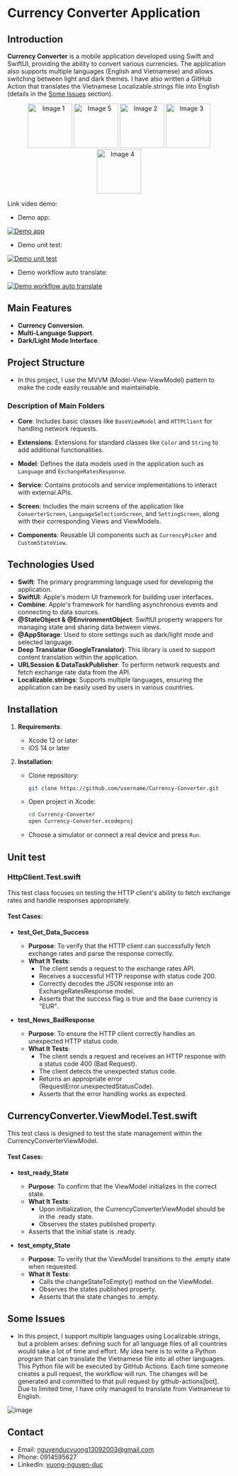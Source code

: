 # Currency Converter Application

## Introduction

**Currency Converter** is a mobile application developed using Swift and SwiftUI, providing the ability to convert various currencies. The application also supports multiple languages (English and Vietnamese) and allows switching between light and dark themes. I have also written a GitHub Action that translates the Vietnamese Localizable.strings file into English (details in the [Some Issues](#some-issues) section).

<p align="center">
  <img src="https://github.com/user-attachments/assets/04abe48f-66f9-49ca-b3e3-b536f98ea049" alt="Image 1" width="100" />
  <img src="https://github.com/user-attachments/assets/eb308234-5093-497d-ad07-d8923403f4f8" alt="Image 5" width="100" />
  <img src="https://github.com/user-attachments/assets/bfe26b17-b845-4dde-9c53-18f665e19b73" alt="Image 2" width="100" />
  <img src="https://github.com/user-attachments/assets/da7bea7a-3327-4fa0-9283-53998d00fed2" alt="Image 3" width="100" />
  <img src="https://github.com/user-attachments/assets/b96bae00-2004-494d-a049-2f95008747ca" alt="Image 4" width="100" />

Link video demo:

- Demo app:

[![Demo app](https://img.youtube.com/vi/QODzVXzPn5I/0.jpg)](https://www.youtube.com/watch?v=QODzVXzPn5I)

- Demo unit test:

[![Demo unit test](https://img.youtube.com/vi/dl2GjIBKhAU/0.jpg)](https://www.youtube.com/watch?v=dl2GjIBKhAU)

- Demo workflow auto translate:

[![Demo workflow auto translate](https://img.youtube.com/vi/rFARYuXv3iA/0.jpg)](https://www.youtube.com/watch?v=rFARYuXv3iA)

## Main Features

- **Currency Conversion**.
- **Multi-Language Support**.
- **Dark/Light Mode Interface**.

## Project Structure

- In this project, I use the MVVM (Model-View-ViewModel) pattern to make the code easily reusable and maintainable.

### Description of Main Folders

- **Core**: Includes basic classes like `BaseViewModel` and `HTTPClient` for handling network requests.

- **Extensions**: Extensions for standard classes like `Color` and `String` to add additional functionalities.

- **Model**: Defines the data models used in the application such as `Language` and `ExchangeRatesResponse`.

- **Service**: Contains protocols and service implementations to interact with external APIs.

- **Screen**: Includes the main screens of the application like `ConverterScreen`, `LanguageSelectionScreen`, and `SettingScreen`, along with their corresponding Views and ViewModels.

- **Components**: Reusable UI components such as `CurrencyPicker` and `CustomStateView`.

## Technologies Used

- **Swift**: The primary programming language used for developing the application.
- **SwiftUI**: Apple's modern UI framework for building user interfaces.
- **Combine**: Apple's framework for handling asynchronous events and connecting to data sources.
- **@StateObject & @EnvironmentObject**: SwiftUI property wrappers for managing state and sharing data between views.
- **@AppStorage**: Used to store settings such as dark/light mode and selected language.
- **Deep Translator (GoogleTranslator)**: This library is used to support content translation within the application.
- **URLSession & DataTaskPublisher**: To perform network requests and fetch exchange rate data from the API.
- **Localizable.strings**: Supports multiple languages, ensuring the application can be easily used by users in various countries.

## Installation

1. **Requirements**:

   - Xcode 12 or later
   - iOS 14 or later

2. **Installation**:
   - Clone repository:
     ```bash
     git clone https://github.com/username/Currency-Converter.git
     ```
   - Open project in Xcode:
     ```bash
     cd Currency-Converter
     open Currency-Converter.xcodeproj
     ```
   - Choose a simulator or connect a real device and press `Run`.

## Unit test

### HttpClient.Test.swift

This test class focuses on testing the HTTP client's ability to fetch exchange rates and handle responses appropriately.

#### Test Cases:

- **test_Get_Data_Success**

  - **Purpose**: To verify that the HTTP client can successfully fetch exchange rates and parse the response correctly.
  - **What It Tests**:
    - The client sends a request to the exchange rates API.
    - Receives a successful HTTP response with status code 200.
    - Correctly decodes the JSON response into an ExchangeRatesResponse model.
    - Asserts that the success flag is true and the base currency is "EUR".

- **test_News_BadResponse**
  - **Purpose**: To ensure the HTTP client correctly handles an unexpected HTTP status code.
  - **What It Tests**:
    - The client sends a request and receives an HTTP response with a status code 400 (Bad Request).
    - The client detects the unexpected status code.
    - Returns an appropriate error (RequestError.unexpectedStatusCode).
    - Asserts that the error handling works as expected.

## CurrencyConverter.ViewModel.Test.swift

This test class is designed to test the state management within the CurrencyConverterViewModel.

#### Test Cases:

- **test_ready_State**

  - **Purpose**: To confirm that the ViewModel initializes in the correct state.
  - **What It Tests**:
    - Upon initialization, the CurrencyConverterViewModel should be in the .ready state.
    - Observes the states published property.
  - Asserts that the initial state is .ready.

- **test_empty_State**

  - **Purpose**: To verify that the ViewModel transitions to the .empty state when requested.
  - **What It Tests**:
    - Calls the changeStateToEmpty() method on the ViewModel.
    - Observes the states published property.
    - Asserts that the state changes to .empty.

## Some Issues

- In this project, I support multiple languages using Localizable.strings, but a problem arises: defining such for all language files of all countries would take a lot of time and effort. My idea here is to write a Python program that can translate the Vietnamese file into all other languages. This Python file will be executed by GitHub Actions. Each time someone creates a pull request, the workflow will run. The changes will be generated and committed to that pull request by github-actions[bot]. Due to limited time, I have only managed to translate from Vietnamese to English.

![image](https://github.com/user-attachments/assets/4bb1e643-5780-4c15-8f1e-5f4984badf1c)

## Contact

- Email: [nguyenducvuong13092003@gmail.com](mailto:nguyenducvuong13092003@gmail.com)
- Phone: 0914595627
- LinkedIn: [vuong-nguyen-duc](https://www.linkedin.com/in/v%C6%B0%C6%A1ng-nguy%E1%BB%85n-%C4%91%E1%BB%A9c-77aa2824a/)
